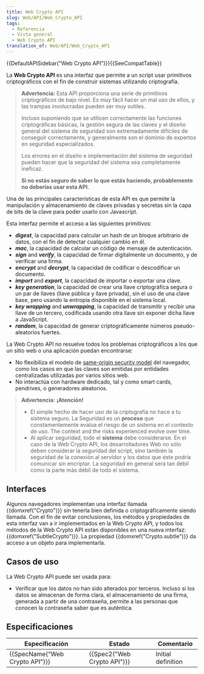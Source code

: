 ```yaml
---
title: Web Crypto API
slug: Web/API/Web_Crypto_API
tags:
  - Referencia
  - Vista general
  - Web Crypto API
translation_of: Web/API/Web_Crypto_API
---
```


{{DefaultAPISidebar("Web Crypto API")}}{{SeeCompatTable}}

La **Web Crypto API** es una interfaz que permite a un script usar primitivos criptográficos con el fin de construir sistemas utilizando criptografía.

> **Advertencia:** Esta API proporciona una serie de primitivos criptográficos de bajo nivel. Es muy fácil hacer un mal uso de ellos, y las trampas involucradas pueden ser muy sutiles.
>
> Incluso suponiendo que se utilicen correctamente las funciones criptográficas básicas, la gestión segura de las claves y el diseño general del sistema de seguridad son extremadamente difíciles de conseguir correctamente, y generalmente son el dominio de expertos en seguridad especializados.
>
> Los errores en el diseño e implementación del sistema de seguridad pueden hacer que la seguridad del sistema sea completamente ineficaz.
>
> **Si no estás seguro de saber lo que estás haciendo, probablemente no deberías usar esta API.**

Una de las principales características de esta API es que permite la manipulación y almacenamiento de claves privadas y secretas sin la capa de bits de la clave para poder usarlo con Javascript.

Esta interfaz permite el acceso a las siguientes primitivos:

- **_digest_**, la capacidad para calcular un hash de un bloque arbitrario de datos, con el fin de detectar cualquier cambio en él.
- **_mac_**, la capacidad de calcular un código de mensaje de autenticación.
- **_sign_** and **_verify_**, la capacidad de firmar digitalmente un documento, y de verificar una firma.
- **_encrypt_** and **_decrypt_**, la capacidad de codificar o descodificar un documento.
- **_import_** and **_export_**, la capacidad de importar o exportar una clave.
- **_key generation_**, la capacidad de crear una llave criptográfica segura o un par de llaves (llave pública y llave privada), sin el uso de una clave base, pero usando la entropía disponible en el sistema local.
- **_key wrapping_** and **_unwrapping_**, la capacidad de transmitir y recibir una llave de un tercero, codificada usando otra llave sin exponer dicha llave a JavaScript.
- **_random_**, la capacidad de generar criptográficamente números pseudo-aleatorios fuertes.

La Web Crypto API no resuelve todos los problemas criptográficos a los que un sitio web o una aplicación puedan encontrarse:

- No flexibiliza el modelo de [same-origin security model](/es/docs/Web/Security/Same-origin_policy) del navegador, como los casos en que las claves son emitidas por entidades centralizadas utilizadas por varios sitios web.
- No interactúa con hardware dedicado, tal y como smart cards, pendrives, o generadores aleatorios.

> **Advertencia:** **¡Atención!**
>
> - El simple hecho de hacer uso de la criptografía no hace a tu sistema seguro. La Seguridad es un **proceso** que constamentemente evalua el riesgo de un sistema en el contexto de uso. The context and the risks experienced evolve over time.
> - Al aplicar seguridad, todo el **sistema** debe considerarse. En el caso de la Web Crypto API, los desarrolladores Web no sólo deben considerar la seguridad del script, sino también la seguridad de la conexión al servidor y los datos que éste podría comunicar sin encriptar. La seguridad en general será tan débil como la parte más débil de todo el sistema.

## Interfaces

Algunos navegadores implementan una interfaz llamada {{domxref("Crypto")}} sin tenerla bien definida o criptográficamente siendo llamada. Con el fin de evitar conclusiones, los métodos y propiedades de esta interfaz van a ir implementados en la Web Crypto API, y todos los métodos de la Web Crypto API están disponibles en una nueva interfaz: {{domxref("SubtleCrypto")}}.
La propiedad {{domxref("Crypto.subtle")}} da acceso a un objeto para implementarla.

## Casos de uso

La Web Crypto API puede ser usada para:

- Verificar que los datos no han sido alterados por terceros. Incluso si los datos se almacenan de forma clara, el almacenamiento de una firma, generada a partir de una contraseña, permite a las personas que conocen la contraseña saber que es auténtica.

## Especificaciones

| Especificación                           | Estado                               | Comentario         |
| ---------------------------------------- | ------------------------------------ | ------------------ |
| {{SpecName("Web Crypto API")}} | {{Spec2("Web Crypto API")}} | Initial definition |
